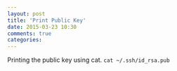 ```yaml
---
layout: post
title: 'Print Public Key'
date: 2015-03-23 10:30
comments: true
categories: 
---
```

Printing the public key using cat.
`cat ~/.ssh/id_rsa.pub`